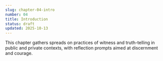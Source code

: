 ```yaml
---
slug: chapter-04-intro
number: 04
title: Introduction
status: draft
updated: 2025-10-13
---
```


This chapter gathers spreads on practices of witness and truth-telling in public and private contexts, with reflection prompts aimed at discernment and courage.
